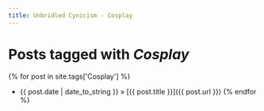 ```yaml
---
title: Unbridled Cynicism - Cosplay
---
```


# Posts tagged with *Cosplay*

{% for post in site.tags['Cosplay'] %}
* <span class="datestamp">{{ post.date | date_to_string }}</span> &raquo; [{{ post.title }}]({{ post.url }})
{% endfor %}
